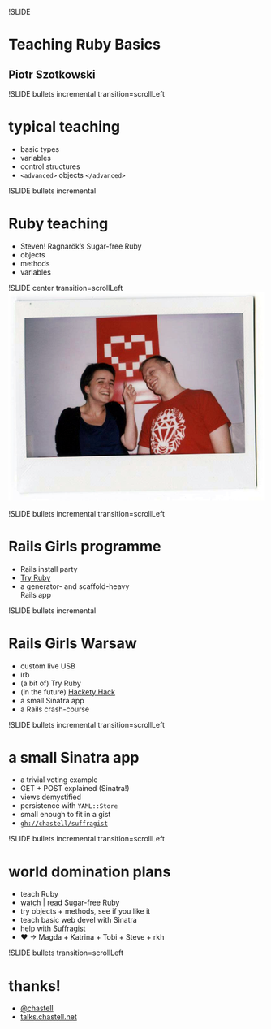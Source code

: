 !SLIDE
# Teaching Ruby Basics
## Piotr Szotkowski

!SLIDE bullets incremental transition=scrollLeft
# typical teaching
* basic types
* variables
* control structures
* `<advanced>` objects `</advanced>`

!SLIDE bullets incremental
# Ruby teaching
* Steven! Ragnarök’s Sugar-free Ruby
* objects
* methods
* variables

!SLIDE center transition=scrollLeft
![Rails Girls](rg.jpg)

!SLIDE bullets incremental transition=scrollLeft
# Rails Girls programme
* Rails install party
* [Try Ruby](http://tryruby.org)
* a generator- and scaffold-heavy<br />Rails app

!SLIDE bullets incremental
# Rails Girls Warsaw
* custom live USB
* irb
* (a bit of) Try Ruby
* (in the future) [Hackety Hack](http://hackety.com)
* a small Sinatra app
* a Rails crash-course

!SLIDE bullets incremental transition=scrollLeft
# a small Sinatra app
* a trivial voting example
* GET + POST explained (Sinatra!)
* views demystified
* persistence with `YAML::Store`
* small enough to fit in a gist
* [`gh://chastell/suffragist`](https://github.com/chastell/suffragist)

!SLIDE bullets incremental transition=scrollLeft
# world domination plans
* teach Ruby
* [watch](https://www.youtube.com/watch?v=SNbBC2pSiVw) | [read](https://speakerdeck.com/nuclearsandwich/sugar-free-ruby) Sugar-free Ruby
* try objects + methods, see if you like it
* teach basic web devel with Sinatra
* help with [Suffragist](https://github.com/chastell/suffragist)
* ♥ → Magda + Katrina + Tobi + Steve + rkh

!SLIDE bullets transition=scrollLeft
# thanks!
* [@chastell](http://chastell.net)
* [talks.chastell.net](http://talks.chastell.net)
